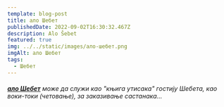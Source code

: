 ```yaml
---
template: blog-post
title: ало Шебет
publishedDate: 2022-09-02T16:30:32.467Z
description: Alo Šebet
featured: true
img: ../../static/images/ало-шебет.png
imgAlt: ало Шебет
tags:
  - Шебет
---
```

###### **[ало Шебет](https://l.facebook.com/l.php?u=https%3A%2F%2Fp.rumbletalk.com%2F%3Fh%3DfC*m*ABk%26fbclid%3DIwAR3g38XM5lEEw7ZZSlQzx9nvhTffYmb96oj0maUoqwk-UHUv_V8Sxxu-nBA&h=AT2K5p8vdBTGrpFzOepldxJZ9xArf1BuMuA_aOd6tupIdl9NrXuRqbT3n5Ra7Dali6srJLn3Tqyb9NuPIjMZjJ7R0Og9XrSQPXiZe88DiOiwBU83VCY6UwRwS-ep&__tn__=H-R&c[0]=AT0AJVQABIZClJA9cP_TsQQLy099z9gt2Fcl1uXP7mXPN6tphDBBdQKuDcCFQiwEC0kIJsmzcXF_mKraG5B5uFLqANIORuyN2vHLBUl-hEeeaLyQAVUZaP5L-_nXcBW-9tQHaL2xdn4lK9BxCsXfnlP367AzwUtrOeY787UUNDGsOX_EzLJFhTiLwo9V_K8p70t29-nUWDrnbLuhsg)** може да служи као "књига утисака" гостију Шебета, као воки-токи (четовање), за заказивање састанака...